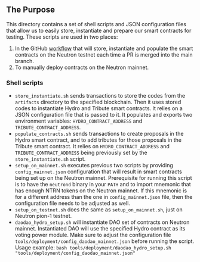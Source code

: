 ## The Purpose

This directory contains a set of shell scripts and JSON configuration files that allow us to easily store, instantiate and prepare our smart contracts for testing.
These scripts are used in two places:
1. In the GitHub [workflow](./../../.github/workflows/deploy-latest-contracts.yml) that will store, instantiate and populate the smart contracts on the Neutron testnet each time a PR is merged into the main branch.
2. To manually deploy contracts on the Neutron mainnet.

### Shell scripts
- `store_instantiate.sh` sends transactions to store the codes from the `artifacts` directory to the specified blockchain. Then it uses stored codes to instantiate Hydro and Tribute smart contracts. It relies on a JSON configuration file that is passed to it. It populates and exports two environment variables: `HYDRO_CONTRACT_ADDRESS` and `TRIBUTE_CONTRACT_ADDRESS`.
- `populate_contracts.sh` sends transactions to create proposals in the Hydro smart contract, and to add tributes for those proposals in the Tribute smart contract. It relies on `HYDRO_CONTRACT_ADDRESS` and `TRIBUTE_CONTRACT_ADDRESS` being previously set by the `store_instantiate.sh` script.
- `setup_on_mainnet.sh` executes previous two scripts by providing `config_mainnet.json` configuration that will result in smart contracts being set up on the Neutron mainnet. Prerequisite for running this script is to have the `neutrond` binary in your `PATH` and to import mnemonic that has enough NTRN tokens on the Neutron mainnet. If this mnemonic is for a different address than the one in `config_mainnet.json` file, then the configuration file needs to be adjusted as well.
- `setup_on_testnet.sh` does the same as `setup_on_mainnet.sh`, just on Neutron pion-1 testnet.
- `daodao_hydro_setup.sh` will instantiate DAO set of contracts on Neutron mainnet. Instantiated DAO will use the specified Hydro contract as its voting power module. Make sure to adjust the configuration file `tools/deployment/config_daodao_mainnet.json` before running the script. Usage example:
`bash tools/deployment/daodao_hydro_setup.sh "tools/deployment/config_daodao_mainnet.json"`